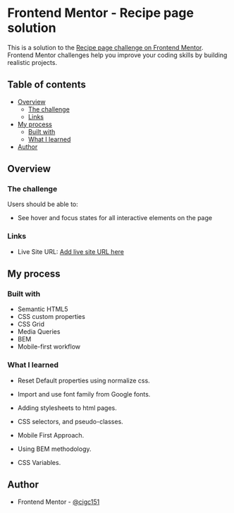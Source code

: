 # Frontend Mentor - Recipe page solution

This is a solution to the [Recipe page challenge on Frontend Mentor](https://www.frontendmentor.io/challenges/recipe-page-KiTsR8QQKm). Frontend Mentor challenges help you improve your coding skills by building realistic projects.

## Table of contents

-   [Overview](#overview)
    -   [The challenge](#the-challenge)
    -   [Links](#links)
-   [My process](#my-process)
    -   [Built with](#built-with)
    -   [What I learned](#what-i-learned)
-   [Author](#author)

## Overview

### The challenge

Users should be able to:

-   See hover and focus states for all interactive elements on the page

### Links

-   Live Site URL: [Add live site URL here](https://cigc151.github.io/frontend-mentor-recipe/)

## My process

### Built with

-   Semantic HTML5
-   CSS custom properties
-   CSS Grid
-   Media Queries
-   BEM
-   Mobile-first workflow

### What I learned

-   Reset Default properties using normalize css.

-   Import and use font family from Google fonts.

-   Adding stylesheets to html pages.

-   CSS selectors, and pseudo-classes.

-   Mobile First Approach.

-   Using BEM methodology.

-   CSS Variables.

## Author

-   Frontend Mentor - [@cigc151](https://www.frontendmentor.io/profile/cigc151)
